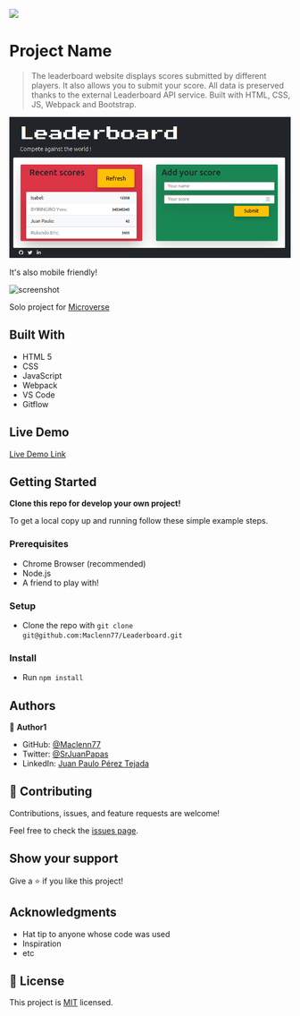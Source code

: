 ![](https://img.shields.io/badge/Microverse-blueviolet)

# Project Name

> The leaderboard website displays scores submitted by different players. It also allows you to submit your score. All data is preserved thanks to the external Leaderboard API service. Built with HTML, CSS, JS, Webpack and Bootstrap.

![screenshot](./app_screenshot.png)

It's also mobile friendly!

![screenshot](./mobile_screenshot.png)

Solo project for [Microverse](https://www.microverse.org/?grsf=6h9fw6)

## Built With

- HTML 5
- CSS
- JavaScript
- Webpack
- VS Code
- Gitflow

## Live Demo

[Live Demo Link](https://maclenn77.github.io/Leaderboard/)


## Getting Started

**Clone this repo for develop your own project!**


To get a local copy up and running follow these simple example steps.

### Prerequisites

- Chrome Browser (recommended)
- Node.js
- A friend to play with!

### Setup

- Clone the repo with `git clone git@github.com:Maclenn77/Leaderboard.git`

### Install

- Run `npm install`

## Authors

👤 **Author1**

- GitHub: [@Maclenn77](https://github.com/Maclenn77)
- Twitter: [@SrJuanPapas](https://twitter.com/SrJuanPapas)
- LinkedIn: [Juan Paulo Pérez Tejada](https://linkedin.com/in/juanpaulopereztejada)

## 🤝 Contributing

Contributions, issues, and feature requests are welcome!

Feel free to check the [issues page](https://github.com/Maclenn77/Leaderboard/issues).

## Show your support

Give a ⭐️ if you like this project!

## Acknowledgments

- Hat tip to anyone whose code was used
- Inspiration
- etc

## 📝 License

This project is [MIT](./MIT.md) licensed.
